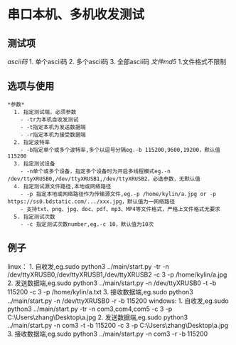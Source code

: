 串口本机、多机收发测试
=============
测试项
-------------
  *ascii码*
      1. 单个ascii码
      2. 多个ascii码
      3. 全部ascii码
  *文件md5*
      1.文件格式不限制

选项与使用
----------
    *参数*
      1. 指定测试端，必须参数
        - -tr为本机自收发测试
        - -t指定本机为发送数据端
        - -r指定本机为接受数据端
      2. 指定波特率
        - -b指定单个或多个波特率,多个以逗号分隔eg.-b 115200,9600,19200，默认值115200
      3. 指定测试设备
        - -n单个或多个设备，指定多个设备时为开启多线程模式eg.-n /dev/ttyXRUSB0,/dev/ttyXRUSB1,/dev/ttyXRUSB2，必选参数，无默认值
      4. 指定测试源文件路径,本地或网络路径
        - -p 指定本地或网络路径作为传输源文件,eg.-p /home/kylin/a.jpg or -p https://ss0.bdstatic.com/.../xxx.jpg，默认值为一网络路径
        - 支持txt、png、jpg、doc、pdf、mp3、MP4等文件格式，严格上文件格式无要求
      5. 指定测试次数
        - -c 指定测试次数number,eg.-c 10，默认值为10次
例子
-----
  linux：
    1. 自收发,eg.sudo python3 ../main/start.py  -tr -n /dev/ttyXRUSB0,/dev/ttyXRUSB1,/dev/ttyXRUSB2 -c 3 -p /home/kylin/a.jpg
    2. 发送数据端,eg.sudo python3 ../main/start.py -n /dev/ttyXRUSB0 -t -b 115200 -c 3 -p /home/kylin/a.txt
    3. 接收数据端,eg.sudo python3 ../main/start.py -n /dev/ttyXRUSB0 -r -b 115200
  windows:
    1. 自收发,eg.sudo python3 ../main/start.py  -tr -n com3,com4,com5 -c 3 -p C:\Users\zhang\Desktop\a.jpg
    2. 发送数据端,eg.sudo python3 ../main/start.py -n com3 -t -b 115200 -c 3 -p C:\Users\zhang\Desktop\a.jpg
    3. 接收数据端,eg.sudo python3 ../main/start.py -n com3 -r -b 115200
